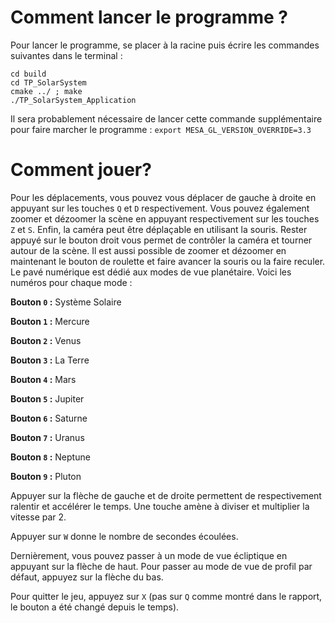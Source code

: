 # Comment lancer le programme ?

Pour lancer le programme, se placer à la racine puis écrire les commandes
suivantes dans le terminal :
```
cd build
cd TP_SolarSystem
cmake ../ ; make
./TP_SolarSystem_Application
```
Il sera probablement nécessaire de lancer cette commande supplémentaire
pour faire marcher le programme :
`export MESA_GL_VERSION_OVERRIDE=3.3`

# Comment jouer?

Pour les déplacements, vous pouvez vous déplacer de gauche à droite en
appuyant sur les touches `Q` et `D` respectivement. Vous pouvez également
zoomer et dézoomer la scène en appuyant respectivement sur les touches `Z`
et `S`. Enfin, la caméra peut être déplaçable en utilisant la souris. Rester
appuyé sur le bouton droit vous permet de contrôler la caméra et tourner
autour de la scène. Il est aussi possible de zoomer et dézoomer en maintenant
le bouton de roulette et faire avancer la souris ou la faire reculer.
Le pavé numérique est dédié aux modes de vue planétaire. Voici les numéros
pour chaque mode :

**Bouton `0` :** Système Solaire

**Bouton `1` :** Mercure

**Bouton `2` :** Venus

**Bouton `3` :** La Terre

**Bouton `4` :** Mars

**Bouton `5` :** Jupiter

**Bouton `6` :** Saturne 

**Bouton `7` :** Uranus

**Bouton `8` :** Neptune

**Bouton `9` :** Pluton

Appuyer sur la flèche de gauche et de droite permettent de respectivement
ralentir et accélérer le temps. Une touche amène à diviser et multiplier la
vitesse par 2.

Appuyer sur `W` donne le nombre de secondes écoulées.

Dernièrement, vous pouvez passer à un mode de vue écliptique en appuyant
sur la flèche de haut. Pour passer au mode de vue de profil par défaut,
appuyez sur la flèche du bas.

Pour quitter le jeu, appuyez sur `X` (pas sur `Q` comme montré dans le rapport, le bouton a été changé depuis le temps).
